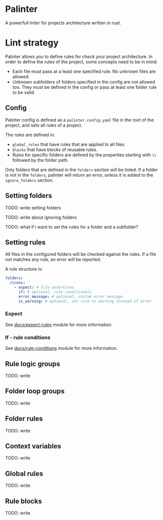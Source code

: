 # Palinter

A powerfull linter for projects architecture written in rust.

# Lint strategy

Palinter allows you to define rules for check your project architecture. In order to define the rules of the project, some concepts need to be in mind:

- Each file must pass at a least one specified rule. No unknown files are allowed.
- Unknown subfolders of folders specified in the config are not allowed too. They must be defined in the config or pass at least one folder rule to be valid.

## Config

Palinter config is defined as a `palinter.config.yaml` file in the root of the project, and sets all rules of a project.

The rules are defined in:

- `global_rules` that have rules that are applied to all files.
- `blocks` that have blocks of reusable rules.
- Rules for specific folders are defined by the properties starting with `\\` followed by the folder path.

Only folders that are defined in the `folders` section will be linted. If a folder is not in the `folders`, palinter will return an error, unless it is added to the `ignore_folders` section.

## Setting folders

TODO: write setting folders

TODO: write about ignoring folders

TODO: what if i want to set the rules for a folder and a subfolder?

## Setting rules

All files in the configured folders will be checked against the rules. If a file not matches any rule, an error will be reported.

A rule structure is:

```yaml
folders:
  /icons:
    - expect: # file assertions
      if: # optional, rule conditionals
      error_message: # optional, custom error message
      is_warning: # optional, set rule to warning instead of error
```

### Expect

See [docs/expect-rules](docs/expect.md) module for more information.

### If - rule conditions

See [docs/rule-conditions](docs/rule-conditions.md) module for more information.

## Rule logic groups

TODO: write

## Folder loop groups

TODO: write

## Folder rules

TODO: write

## Context variables

TODO: write

## Global rules

TODO: write

## Rule blocks

TODO: write
